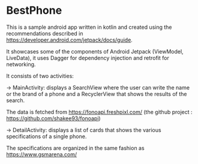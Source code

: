 # BestPhone
This is a sample android app written in kotlin and created using the recommendations described in https://developer.android.com/jetpack/docs/guide.

It showcases some of the components of Android Jetpack (ViewModel, LiveData), it uses Dagger for dependency injection and retrofit for networking.

It consists of two activities:

-> MainActivity: displays a SearchView where the user can write the name or the brand of a phone and a RecyclerView that shows the results of the search.

The data is fetched from https://fonoapi.freshpixl.com/ (the github project : https://github.com/shakee93/fonoapi)

-> DetailActivity: displays a list of cards that shows the various specifications of a single phone.

The specifications are organized in the same fashion as https://www.gsmarena.com/ 
